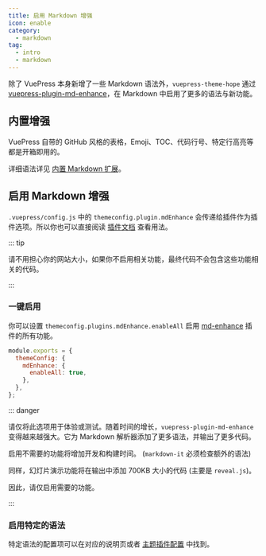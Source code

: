 ```yaml
---
title: 启用 Markdown 增强
icon: enable
category:
  - markdown
tag:
  - intro
  - markdown
---
```


除了 VuePress 本身新增了一些 Markdown 语法外，`vuepress-theme-hope` 通过 [vuepress-plugin-md-enhance][md-enhance]，在 Markdown 中启用了更多的语法与新功能。

<!-- more -->

## 内置增强

VuePress 自带的 GitHub 风格的表格，Emoji、TOC、代码行号、特定行高亮等都是开箱即用的。

详细语法详见 [内置 Markdown 扩展](../../basic/vuepress/markdown.md)。

## 启用 Markdown 增强

`.vuepress/config.js` 中的 `themeconfig.plugin.mdEnhance` 会传递给插件作为插件选项。所以你也可以直接阅读 [插件文档][md-enhance] 查看用法。

::: tip

请不用担心你的网站大小，如果你不启用相关功能，最终代码不会包含这些功能相关的代码。

:::

### 一键启用

你可以设置 `themeconfig.plugins.mdEnhance.enableAll` 启用 [md-enhance][md-enhance] 插件的所有功能。

```js {3-5}
module.exports = {
  themeConfig: {
    mdEnhance: {
      enableAll: true,
    },
  },
};
```

::: danger

请仅将此选项用于体验或测试。随着时间的增长，`vuepress-plugin-md-enhance` 变得越来越强大。它为 Markdown 解析器添加了更多语法，并输出了更多代码。

启用不需要的功能将增加开发和构建时间。 (`markdown-it` 必须检查额外的语法)

同样，幻灯片演示功能将在输出中添加 700KB 大小的代码 (主要是 `reveal.js`)。

因此，请仅启用需要的功能。

:::

### 启用特定的语法

特定语法的配置项可以在对应的说明页或者 [主题插件配置](../../config/plugins/md-enhance.md) 中找到。

[md-enhance]: https://vuepress-theme-hope.github.io/v2/md-enhance/zh/
